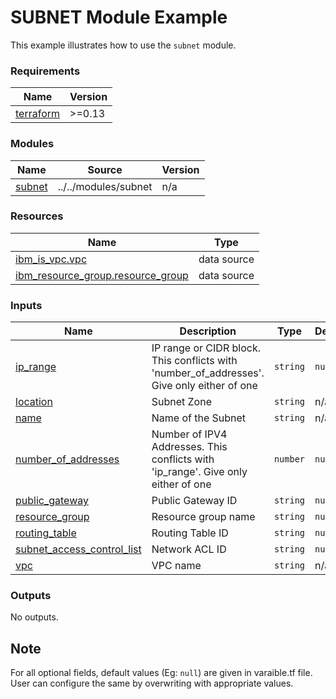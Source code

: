 # SUBNET Module Example

This example illustrates how to use the `subnet` module.

<!-- BEGINNING OF PRE-COMMIT-TERRAFORM DOCS HOOK -->
### Requirements

| Name | Version |
|------|---------|
| <a name="requirement_terraform"></a> [terraform](#requirement\_terraform) | >=0.13 |

### Modules

| Name | Source | Version |
|------|--------|---------|
| <a name="module_subnet"></a> [subnet](#module\_subnet) | ../../modules/subnet | n/a |

### Resources

| Name | Type |
|------|------|
| [ibm_is_vpc.vpc](https://registry.terraform.io/providers/IBM-Cloud/ibm/latest/docs/data-sources/is_vpc) | data source |
| [ibm_resource_group.resource_group](https://registry.terraform.io/providers/IBM-Cloud/ibm/latest/docs/data-sources/resource_group) | data source |

### Inputs

| Name | Description | Type | Default | Required |
|------|-------------|------|---------|:--------:|
| <a name="input_ip_range"></a> [ip\_range](#input\_ip\_range) | IP range or CIDR block. This conflicts with 'number\_of\_addresses'. Give only either of one | `string` | `null` | no |
| <a name="input_location"></a> [location](#input\_location) | Subnet Zone | `string` | n/a | yes |
| <a name="input_name"></a> [name](#input\_name) | Name of the Subnet | `string` | n/a | yes |
| <a name="input_number_of_addresses"></a> [number\_of\_addresses](#input\_number\_of\_addresses) | Number of IPV4 Addresses. This conflicts with 'ip\_range'. Give only either of one | `number` | `null` | no |
| <a name="input_public_gateway"></a> [public\_gateway](#input\_public\_gateway) | Public Gateway ID | `string` | `null` | no |
| <a name="input_resource_group"></a> [resource\_group](#input\_resource\_group) | Resource group name | `string` | `null` | no |
| <a name="input_routing_table"></a> [routing\_table](#input\_routing\_table) | Routing Table ID | `string` | `null` | no |
| <a name="input_subnet_access_control_list"></a> [subnet\_access\_control\_list](#input\_subnet\_access\_control\_list) | Network ACL ID | `string` | `null` | no |
| <a name="input_vpc"></a> [vpc](#input\_vpc) | VPC name | `string` | n/a | yes |

### Outputs

No outputs.
<!-- END OF PRE-COMMIT-TERRAFORM DOCS HOOK -->

## Note

For all optional fields, default values (Eg: `null`) are given in varaible.tf file. User can configure the same by overwriting with appropriate values.
